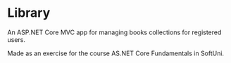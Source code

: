 # Library

An ASP.NET Core MVC app for managing books collections for registered users. 

Made as an exercise for the course AS.NET Core Fundamentals in SoftUni.